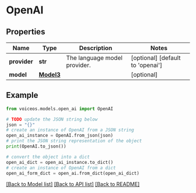 # OpenAI


## Properties

Name | Type | Description | Notes
------------ | ------------- | ------------- | -------------
**provider** | **str** | The language model provider. | [optional] [default to 'openai']
**model** | [**Model3**](Model3.md) |  | [optional] 

## Example

```python
from voiceos.models.open_ai import OpenAI

# TODO update the JSON string below
json = "{}"
# create an instance of OpenAI from a JSON string
open_ai_instance = OpenAI.from_json(json)
# print the JSON string representation of the object
print(OpenAI.to_json())

# convert the object into a dict
open_ai_dict = open_ai_instance.to_dict()
# create an instance of OpenAI from a dict
open_ai_form_dict = open_ai.from_dict(open_ai_dict)
```
[[Back to Model list]](../README.md#documentation-for-models) [[Back to API list]](../README.md#documentation-for-api-endpoints) [[Back to README]](../README.md)


